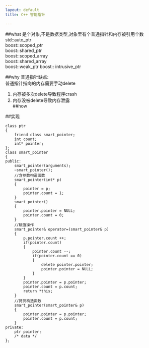 ```yaml
---
layout: default
title: C++ 智能指针

---
```


##what
是个对象,不是数据类型,对象里有个普通指针和内存被引用个数	
std::auto_ptr  
boost::scoped_ptr  
boost::shared_ptr  
boost::scoped_array  
boost::shared_array  
boost::weak_ptr  boost:: intrusive_ptr

##why
普通指针缺点:  
普通指针指向的内存需要手动delete  
1.	内存被多次delete导致程序crash  
2.	内存没被delete导致内存泄露  
##how

##实现

	class ptr
	{
		friend class smart_pointer;
		int count;
		int* pointer;
	};
	class smart_pointer
	{
	public:
		smart_pointer(arguments);
		~smart_pointer();
		//含参数构造函数
		smart_pointer(int* p)
		{
			pointer = p;
			pointer.count = 1;
		}
		smart_pointer()
		{
			pointer.pointer = NULL;
			pointer.count = 0;
		}
		//赋值操作
		smart_pointer& operator=(smart_pointer& p)
		{
			p.pointer.count ++;
			if(pointer.count)
			{
				pointer.count --;
				if(pointer.count == 0)
				{
					delete pointer.pointer;
					pointer.pointer = NULL;
				}
			}
			pointer.pointer = p.pointer;
			pointer.count = p.count;
			return *this;
		}
		//拷贝构造函数
		smart_pointer(smart_pointer& p)
		{
			pointer.pointer = p.pointer;
			pointer.count = p.count;
		}
	private:
		ptr pointer;
		/* data */
	};

